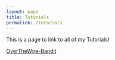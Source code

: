 ```yaml
---
layout: page
title: Tutorials
permalink: /tutorials
---
```


This is a page to link to all of my Tutorials!

[OverTheWire-Bandit](https://zacvr.github.io/OTWBandit)
